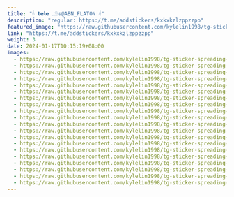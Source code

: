 ```yaml
---
title: "𓌹 𝘁𝗲𝗹𝗲 𓄂⏆@ABN_FLATON 𓌺"
description: "regular: https://t.me/addstickers/kxkxkzlzppzzpp"
featured_image: "https://raw.githubusercontent.com/kylelin1998/tg-sticker-spreading-worldwide-images/main/img/64ae10b8-8ce2-4a3f-8ec6-a1ca6bb985da.jpg"
link: "https://t.me/addstickers/kxkxkzlzppzzpp"
weight: 3
date: 2024-01-17T10:15:19+08:00
images:
  - https://raw.githubusercontent.com/kylelin1998/tg-sticker-spreading-worldwide-images/main/img/64ae10b8-8ce2-4a3f-8ec6-a1ca6bb985da.jpg
  - https://raw.githubusercontent.com/kylelin1998/tg-sticker-spreading-worldwide-images/main/img/2be3f263-ce96-42ff-b8f7-be74dbbc14d0.jpg
  - https://raw.githubusercontent.com/kylelin1998/tg-sticker-spreading-worldwide-images/main/img/962d4a88-1fe9-451a-a53b-bb5c7aec53ab.jpg
  - https://raw.githubusercontent.com/kylelin1998/tg-sticker-spreading-worldwide-images/main/img/f8f07138-e082-49e2-92eb-12613e8fdfd6.jpg
  - https://raw.githubusercontent.com/kylelin1998/tg-sticker-spreading-worldwide-images/main/img/8812fd27-a669-4438-abe1-fecf4d774c20.jpg
  - https://raw.githubusercontent.com/kylelin1998/tg-sticker-spreading-worldwide-images/main/img/dd9c0bc8-82c1-49ed-b5c9-8f837fb2323b.jpg
  - https://raw.githubusercontent.com/kylelin1998/tg-sticker-spreading-worldwide-images/main/img/d52a8f49-2ed8-4458-a175-56059c69535b.jpg
  - https://raw.githubusercontent.com/kylelin1998/tg-sticker-spreading-worldwide-images/main/img/ad2ee186-d626-4e3f-b367-ed188bbefa19.jpg
  - https://raw.githubusercontent.com/kylelin1998/tg-sticker-spreading-worldwide-images/main/img/3628461a-ef0d-48dc-91f3-14267b662406.jpg
  - https://raw.githubusercontent.com/kylelin1998/tg-sticker-spreading-worldwide-images/main/img/b4443075-c59d-4c86-b63f-18748b7a6949.jpg
  - https://raw.githubusercontent.com/kylelin1998/tg-sticker-spreading-worldwide-images/main/img/cf3611d2-d8c8-4148-a820-2c13f1a36e1c.jpg
  - https://raw.githubusercontent.com/kylelin1998/tg-sticker-spreading-worldwide-images/main/img/b352a121-f422-4c8a-a6f7-62130d1e42cc.jpg
  - https://raw.githubusercontent.com/kylelin1998/tg-sticker-spreading-worldwide-images/main/img/05f1d196-9c79-453c-8e30-d59db8880ffa.jpg
  - https://raw.githubusercontent.com/kylelin1998/tg-sticker-spreading-worldwide-images/main/img/af8b1429-28eb-4781-b987-55eb1f390130.jpg
  - https://raw.githubusercontent.com/kylelin1998/tg-sticker-spreading-worldwide-images/main/img/409f4608-1d7a-4818-a612-836ad9eee3b6.jpg
  - https://raw.githubusercontent.com/kylelin1998/tg-sticker-spreading-worldwide-images/main/img/6278cce8-aba8-4f89-8597-b23332cda9f7.jpg
  - https://raw.githubusercontent.com/kylelin1998/tg-sticker-spreading-worldwide-images/main/img/c83bcbec-dfd7-4d67-a380-6631fd24b82b.jpg
  - https://raw.githubusercontent.com/kylelin1998/tg-sticker-spreading-worldwide-images/main/img/b244ff56-b923-47a0-aa7a-3129804066dc.jpg
  - https://raw.githubusercontent.com/kylelin1998/tg-sticker-spreading-worldwide-images/main/img/870592b1-a8f5-4a84-94cc-df1c5d933b38.jpg
  - https://raw.githubusercontent.com/kylelin1998/tg-sticker-spreading-worldwide-images/main/img/9239fe10-c390-4c9f-8945-ff4c67df64a4.jpg
---
```

